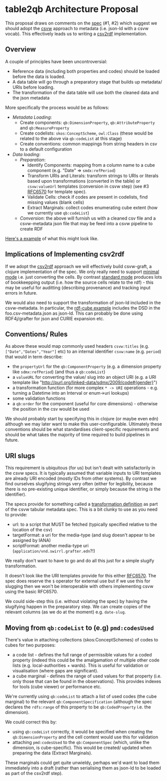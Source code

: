 # table2qb Architecture Proposal

This proposal draws on comments on the [spec](./specification.md) (#1, #2) which suggest we should adopt the [csvw](https://www.w3.org/TR/tabular-data-model/) approach to metadata (i.e. json-ld with a csvw vocab). This effectively leads us to writing a [csv2rdf](https://www.w3.org/TR/csv2rdf/) implementation.

## Overview

A couple of principles have been uncontroversial:
- Reference data (including both properties and codes) should be loaded before the data is loaded.
- A data table will go through a preparatory stage that builds up metadata/ URIs before loading.
- The transformation of the data table will use both the cleaned data and the json metadata

More specifically the process would be as follows:

- *Metadata Loading*:
  - Create components: `qb:DimensionProperty`, `qb:AttributeProperty` and `qb:MeasureProperty`
  - Create codelists: `skos:ConceptScheme`, `owl:Class` (these would be related to the above via `qb:codeList` at this stage)
  - Create conventions: common mappings from string headers in csv to a default configuration
- *Data loading*:
  - *Preparation*: 
    - Identify Components: mapping from a column name to a cube component (e.g. "Date" => `smdx:refPeriod`)
    - Transform URIs and Literals: transform strings to URIs or literals based upon transformations (converted in the table) or `csvw:valueUrl` templates (conversion in csvw step) (see #3 [RFC6570](https://tools.ietf.org/html/rfc6570) for template spec).
    - Validate Cells: check if codes are present in codelists, find missing values (blank cells)
    - Extract Marginals: collect codes enumerating cube extent (how we currently use `qb:codeList`)
  - *Conversion*: the above will furnish us with a cleaned csv file and a csvw-metadata json file that may be feed into a csvw pipeline to create RDF

[Here's a example](./example.md) of what this might look like.

## Implications of Implementing csv2rdf

If we adopt the [csv2rdf](https://www.w3.org/TR/csv2rdf/) approach we will effectively build csvw-graft, a clojure implementation of the spec. We only really need to support [minimal mode](https://www.w3.org/TR/csv2rdf/#dfn-minimal-mode) i.e. just converting the cells. By contrast [standard mode](https://www.w3.org/TR/csv2rdf/#dfn-standard-mode) produces lots of bookkeepping output (i.e. how the source cells relate to the rdf) - this may be useful for auditting (describing provenance) and tracking input errors in future.

We would also need to support the transformation of json-ld included in the csvw-metadata. In particular, the [rdf-cube example](https://github.com/w3c/csvw/blob/gh-pages/examples/rdf-data-cube-example.md) includes the DSD in the foo.csv-metadata.json as json-ld. This can probably be done using RDF4j/grafter for json and CURIE expansion etc.

## Conventions/ Rules

As above these would map commonly used headers `csvw:titles` (e.g. `["Date","Dates","Year"]` etc) to an internal identifier `csvw:name` (e.g. `period`) that would in term describe:
- the `propertyUrl` for the `qb:ComponentProperty` (e.g. a dimension property like `sdmx:refPeriod`) (and thus a `qb:codeList`)
- a `valueURL` for converting the value/ slug into an object URI (e.g. a URI template like "http://purl.org/linked-data/sdmx/2009/code#{gender}")
- a transformation function (for more complex `* -> URI` operations - e.g. turning a Datetime into an Interval or enum->uri lookups)
- some validation functions
- a `qb:order` for the component (useful for core dimensions) - otherwise the position in the csv would be used

We should probably start by specifying this in clojure (or maybe even edn) although we may later want to make this user-configurable. Ultimately these conventions should be what standardises client-specific requirements and should be what takes the majority of time required to build pipelines in future.


## URI slugs

This requirement is ubiquitous (for us) but isn't dealt with satisfactorily in the csvw specs. It is typically assumed that variable inputs to URI templates are already URI encoded (mostly IDs from other systems). By contrast we find ourselves slugifying strings very often (either for legibility, because there is no pre-existing unique identifier, or simply because the string *is* the identifier).

The specs provide for something called a [transformation definition](https://www.w3.org/TR/2015/REC-tabular-metadata-20151217/#dfn-transformation-definition) as part of the csvw tabular metadata spec. This is a bit clunky to use as you need to provide:

- url: to a script that MUST be fetched (typically specified relative to the location of the csv)
- targetFormat: a uri for the media-type (and slug doesn't appear to be assigned by IANA)
- scriptFormat: another media-type uri (`application/vnd.swirrl.grafter.edn`?!)

We really don't want to have to go and do all this just for a simple slugify transformation.

It doesn't look like the URI templates provide for this either [RFC6570](https://tools.ietf.org/html/rfc6570). The spec does reserve the `$` operator for external use but if we use this for slugging then we won't be interoperable with others implementing csvw using the basic RFC6570.

We could side-step this (i.e. without violating the spec) by having the slugifying happen in the preparatory step. We can create copies of the relevant columns (as we do at the moment) e.g. `date-slug`.


## Moving from `qb:codeList` to (e.g) `pmd:codesUsed`

There's value in attaching collections (skos:ConceptSchemes) of codes to cubes for two purposes:

- a code list - defines the full range of permissible values for a coded property (indeed this could be the amalgamation of multiple other code lists (e.g. local-authorities + wards). This is useful for validation or visualisation (where gaps are significant).
- a cube marginal - defines the range of used values for that property (i.e. only those that can be found in the observations). This provides indexes for tools (cube viewer) or performance etc.

We're currently using `qb:codeList` to attach a list of used codes (the cube marginal) to the relevant `qb:ComponentSpecification` (although the spec declares the `rdfs:range` of this property to be `qb:CodedProperty` i.e. the dimension).

We could correct this by:
 
- using `qb:codeList` correctly, it would be specified when creating the `qb:DimensionProperty` and the cell content would use this for validation
- attaching `pmd:codesUsed` to the `qb:ComponentSpec` (which, unlike the dimension, is cube-specific). This would be created/ updated when preparing the data (Extract Marginals).

These marginals could get quite unwieldy, perhaps we'd want to load them immediately into a draft (rather than serialising them as json-ld to be loaded as part of the csv2rdf step).
